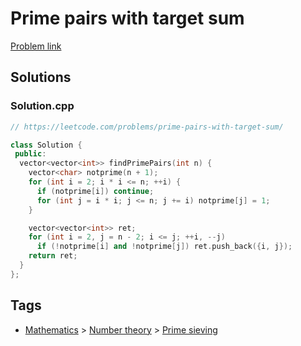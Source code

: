 # Prime pairs with target sum

[Problem link](https://leetcode.com/problems/prime-pairs-with-target-sum/)

## Solutions


### Solution.cpp
```cpp
// https://leetcode.com/problems/prime-pairs-with-target-sum/

class Solution {
 public:
  vector<vector<int>> findPrimePairs(int n) {
    vector<char> notprime(n + 1);
    for (int i = 2; i * i <= n; ++i) {
      if (notprime[i]) continue;
      for (int j = i * i; j <= n; j += i) notprime[j] = 1;
    }

    vector<vector<int>> ret;
    for (int i = 2, j = n - 2; i <= j; ++i, --j)
      if (!notprime[i] and !notprime[j]) ret.push_back({i, j});
    return ret;
  }
};
```
## Tags

* [Mathematics](/README.md#Mathematics) > [Number theory](/README.md#Mathematics-Number_theory) > [Prime sieving](/README.md#Mathematics-Number_theory-Prime_sieving)
